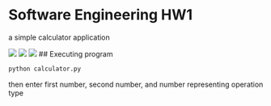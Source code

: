 # Software Engineering HW1
a simple calculator application

<!-- SHIELDS -->

<a href="https://github.com/wutever0017/SE_group28_hw1/issues">
        <img src="https://img.shields.io/github/issues/wutever0017/SE_group28_hw1" /></a>
<a> <img src="https://img.shields.io/github/license/wutever0017/SE_group28_hw1" /></a>
<a><img src = "https://github.com/sshah3420/SE_group28_hw1/actions/workflows/python-app.yml/badge.svg"></a>
## Executing program

```python
python calculator.py
```

then enter first number, second number, and number representing operation type


